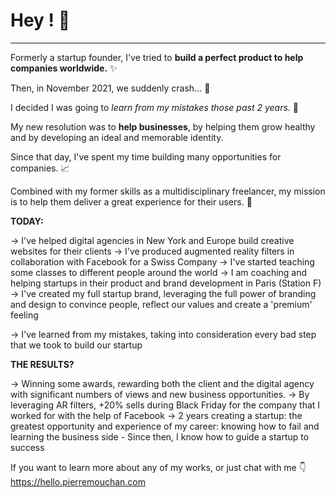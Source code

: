 # Hey ! 👋

---

Formerly a startup founder, I've tried to **build a perfect product to help companies worldwide.** ✨

Then, in November 2021, we suddenly crash... 🤯

I decided I was going to *learn from my mistakes those past 2 years.* 🤔

My new resolution was to **help businesses**,
by helping them grow healthy and by developing an ideal and memorable identity. 

Since that day, I've spent my time building many opportunities for companies. 📈

Combined with my former skills as a multidisciplinary freelancer,
my mission is to help them deliver a great experience for their users. 🚀

**TODAY:**

→ I've helped digital agencies in New York and Europe build creative websites for their clients
→ I've produced augmented reality filters in collaboration with Facebook for a Swiss Company
→ I've started teaching some classes to different people around the world
→ I am coaching and helping startups in their product and brand development in Paris (Station F)
→ I've created my full startup brand, leveraging the full power of branding and design to convince people, 
    reflect our values and create a 'premium' feeling

→ I've learned from my mistakes, taking into consideration every bad step that we took to build our 
    startup

**THE RESULTS?**

→ Winning some awards, rewarding both the client and the digital agency with significant numbers of 
    views and new business opportunities.
→ By leveraging AR filters, +20% sells during Black Friday for the company that I worked for with the help 
    of Facebook
→ 2 years creating a startup: the greatest opportunity and experience of my career: knowing how to fail 
    and learning the business side - Since then, I know how to guide a startup to success

If you want to learn more about any of my works, or just chat with me 👇
https://hello.pierremouchan.com
